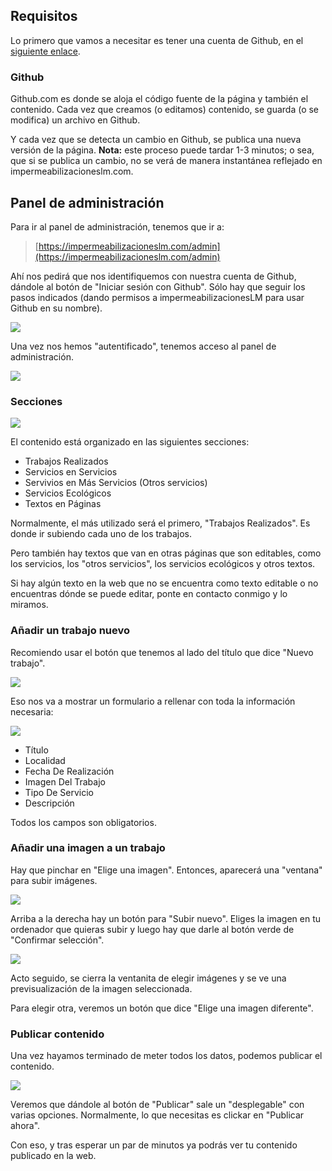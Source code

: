 ## Requisitos

Lo primero que vamos a necesitar es tener una cuenta de Github, en el [siguiente enlace](https://github.com/signup).

### Github

Github.com es donde se aloja el código fuente de la página y también el contenido. Cada vez que creamos (o editamos) contenido, se guarda (o se modifica) un archivo en Github.

Y cada vez que se detecta un cambio en Github, se publica una nueva versión de la página. **Nota:** este proceso puede tardar 1-3 minutos; o sea, que si se publica un cambio, no se verá de manera instantánea reflejado en impermeabilizacioneslm.com.

## Panel de administración

Para ir al panel de administración, tenemos que ir a:

> [https://impermeabilizacioneslm.com/admin](https://impermeabilizacioneslm.com/admin)

Ahí nos pedirá que nos identifiquemos con nuestra cuenta de Github, dándole al botón de "Iniciar sesión con Github". Sólo hay que seguir los pasos indicados (dando permisos a impermeabilizacionesLM para usar Github en su nombre).

![](/images/tutorial/1.png)

Una vez nos hemos "autentificado", tenemos acceso al panel de administración.

![](/images/tutorial/2.png)

### Secciones

![](/images/tutorial/3.png)

El contenido está organizado en las siguientes secciones:

- Trabajos Realizados
- Servicios en Servicios
- Servivios en Más Servicios (Otros servicios)
- Servicios Ecológicos
- Textos en Páginas

Normalmente, el más utilizado será el primero, "Trabajos Realizados". Es donde ir subiendo cada uno de los trabajos.

Pero también hay textos que van en otras páginas que son editables, como los servicios, los "otros servicios", los servicios ecológicos y otros textos.

Si hay algún texto en la web que no se encuentra como texto editable o no encuentras dónde se puede editar, ponte en contacto conmigo y lo miramos.

### Añadir un trabajo nuevo

Recomiendo usar el botón que tenemos al lado del título que dice "Nuevo trabajo".

![](/images/tutorial/4.png)

Eso nos va a mostrar un formulario a rellenar con toda la información necesaria:

![](/images/tutorial/5.png)

- Título
- Localidad
- Fecha De Realización
- Imagen Del Trabajo
- Tipo De Servicio
- Descripción

Todos los campos son obligatorios.

### Añadir una imagen a un trabajo

Hay que pinchar en "Elige una imagen". Entonces, aparecerá una "ventana" para subir imágenes.

![](/images/tutorial/6.png)

Arriba a la derecha hay un botón para "Subir nuevo". Eliges la imagen en tu ordenador que quieras subir y luego hay que darle al botón verde de "Confirmar selección".

![](/images/tutorial/7.png)

Acto seguido, se cierra la ventanita de elegir imágenes y se ve una previsualización de la imagen seleccionada.

Para elegir otra, veremos un botón que dice "Elige una imagen diferente".

### Publicar contenido

Una vez hayamos terminado de meter todos los datos, podemos publicar el contenido.

![](/images/tutorial/8.png)

Veremos que dándole al botón de "Publicar" sale un "desplegable" con varias opciones. Normalmente, lo que necesitas es clickar en "Publicar ahora".

Con eso, y tras esperar un par de minutos ya podrás ver tu contenido publicado en la web.
